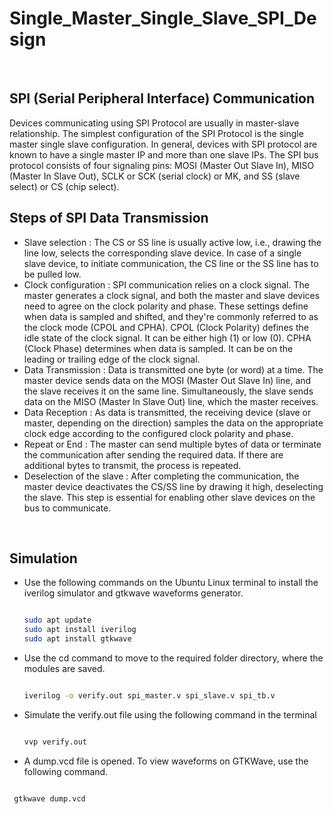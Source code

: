 # Single_Master_Single_Slave_SPI_Design
<br>

## SPI (Serial Peripheral Interface) Communication
Devices communicating using SPI Protocol are usually in master-slave relationship. The simplest configuration of the SPI Protocol is the single master single slave configuration. In general, devices with SPI protocol are known to have a single master IP and more than one slave IPs. The SPI bus protocol consists of four signaling pins: MOSI (Master Out Slave In), MISO (Master In Slave Out), SCLK or SCK (serial clock) or MK, and SS (slave select) or CS (chip select).
<br>

## Steps of SPI Data Transmission
- Slave selection : The CS or SS line is usually active low, i.e., drawing the line low, selects the corresponding slave device. In case of a single slave device, to initiate communication, the CS line or the SS line has to be pulled low.
- Clock configuration : SPI communication relies on a clock signal. The master generates a clock signal, and both the master and slave devices need to agree on the clock polarity and phase. These settings define when data is sampled and shifted, and they're commonly referred to as the clock mode (CPOL and CPHA). CPOL (Clock Polarity) defines the idle state of the clock signal. It can be either high (1) or low (0). CPHA (Clock Phase) determines when data is sampled. It can be on the leading or trailing edge of the clock signal.
- Data Transmission : Data is transmitted one byte (or word) at a time. The master device sends data on the MOSI (Master Out Slave In) line, and the slave receives it on the same line. Simultaneously, the slave sends data on the MISO (Master In Slave Out) line, which the master receives.
- Data Reception : As data is transmitted, the receiving device (slave or master, depending on the direction) samples the data on the appropriate clock edge according to the configured clock polarity and phase.
- Repeat or End : The master can send multiple bytes of data or terminate the communication after sending the required data. If there are additional bytes to transmit, the process is repeated.
- Deselection of the slave : After completing the communication, the master device deactivates the CS/SS line by drawing it high, deselecting the slave. This step is essential for enabling other slave devices on the bus to communicate.
<br>

## Simulation 

- Use the following commands on the Ubuntu Linux terminal to install the iverilog simulator and gtkwave waveforms generator.
  ```bash

  sudo apt update
  sudo apt install iverilog
  sudo apt install gtkwave
  ```
- Use the cd command to move to the required folder directory, where the modules are saved.
  ```bash

  iverilog -o verify.out spi_master.v spi_slave.v spi_tb.v

  ```
- Simulate the verify.out file using the following command in the terminal
  ```bash

  vvp verify.out

  ```
- A dump.vcd file is opened. To view waveforms on GTKWave, use the following command.
 ```bash

  gtkwave dump.vcd

  ```
